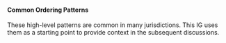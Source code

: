 #### Common Ordering Patterns
These high-level patterns are common in many jurisdictions. This IG uses them as a starting point to provide context in the subsequent discussions.